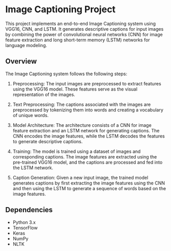 # Image Captioning Project

This project implements an end-to-end Image Captioning system using VGG16, CNN, and LSTM. It generates descriptive captions for input images by combining the power of convolutional neural networks (CNN) for image feature extraction and long short-term memory (LSTM) networks for language modeling.

## Overview

The Image Captioning system follows the following steps:

1. Preprocessing: The input images are preprocessed to extract features using the VGG16 model. These features serve as the visual representation of the images.

2. Text Preprocessing: The captions associated with the images are preprocessed by tokenizing them into words and creating a vocabulary of unique words.

3. Model Architecture: The architecture consists of a CNN for image feature extraction and an LSTM network for generating captions. The CNN encodes the image features, while the LSTM decodes the features to generate descriptive captions.

4. Training: The model is trained using a dataset of images and corresponding captions. The image features are extracted using the pre-trained VGG16 model, and the captions are processed and fed into the LSTM network.

5. Caption Generation: Given a new input image, the trained model generates captions by first extracting the image features using the CNN and then using the LSTM to generate a sequence of words based on the image features.

## Dependencies

- Python 3.x
- TensorFlow
- Keras
- NumPy
- NLTK
